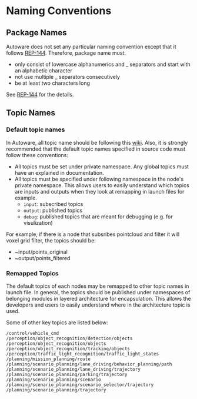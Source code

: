 # Naming Conventions

## Package Names
Autoware does not set any particular naming convention except that it follows [REP-144](https://www.ros.org/reps/rep-0144.html).
Therefore, package name must:
* only consist of lowercase alphanumerics and _ separators and start with an alphabetic character
* not use multiple _ separators consecutively
* be at least two characters long

See [REP-144](https://www.ros.org/reps/rep-0144.html) for the details.

## Topic Names

### Default topic names
In Autoware, all topic name should be following this [wiki](http://wiki.ros.org/Names).
Also, it is strongly recommended that the default topic names specified in source code must follow these conventions:
* All topics must be set under private namespace. Any global topics must have an explained in documentation.
* All topics must be specified under following namespace in the node's private namespace. This allows users to easily understand which topics are inputs and outputs when they look at remapping in launch files for example.
  * `input`: subscribed topics
  * `output`: published topics 
  * `debug`: published topics that are meant for debugging (e.g. for visulization)

For example, if there is a node that subsribes pointcloud and filter it will voxel grid filter, the topics should be:
* ~input/points_original
* ~output/points_filtered

### Remapped Topics
The default topics of each nodes may be remapped to other topic names in launch file.
In general, the topics should be published under namespaces of belonging modules in layered architecture for encapsulation.
This allows the developers and users to easily understand where in the architecture topic is used.

Some of other key topics are listed below:
```
/control/vehicle_cmd
/perception/object_recognition/detection/objects
/perception/object_recognition/objects
/perception/object_recognition/tracking/objects
/perception/traffic_light_recognition/traffic_light_states
/planning/mission_planning/route
/planning/scenario_planning/lane_driving/behavior_planning/path
/planning/scenario_planning/lane_driving/trajectory
/planning/scenario_planning/parking/trajectory
/planning/scenario_planning/scenario
/planning/scenario_planning/scenario_selector/trajectory
/planning/scenario_planning/trajectory
```
